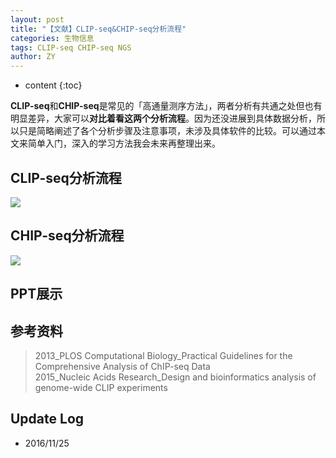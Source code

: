 ```yaml
---
layout: post
title: "【文献】CLIP-seq&CHIP-seq分析流程"
categories: 生物信息
tags: CLIP-seq CHIP-seq NGS
author: ZY
---
```


* content
{:toc}

**CLIP-seq**和**CHIP-seq**是常见的「高通量测序方法」，两者分析有共通之处但也有明显差异，大家可以**对比着看这两个分析流程**。因为还没进展到具体数据分析，所以只是简略阐述了各个分析步骤及注意事项，未涉及具体软件的比较。可以通过本文来简单入门，深入的学习方法我会未来再整理出来。




## CLIP-seq分析流程

![](https://raw.githubusercontent.com/woaielf/woaielf.github.io/master/_posts/Pic/1611/161125-1.png)

## CHIP-seq分析流程

![](https://raw.githubusercontent.com/woaielf/woaielf.github.io/master/_posts/Pic/1611/161125-2.png)

## PPT展示
<!-- <video width="800" height="450" controls="controls">
    <source src="https://raw.githubusercontent.com/woaielf/woaielf.github.io/master/_posts/Video/161125.mp4" type="video/mp4" />
</video> -->

## 参考资料
> 2013_PLOS Computational Biology_Practical Guidelines for the Comprehensive Analysis of ChIP-seq Data <br>
2015_Nucleic Acids Research_Design and bioinformatics analysis of genome-wide CLIP experiments

## Update Log
- 2016/11/25